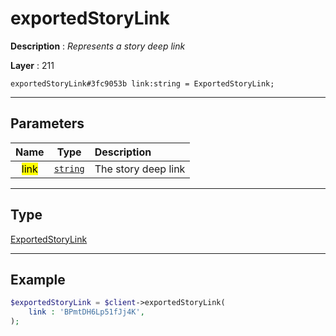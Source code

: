 # exportedStoryLink

**Description** : *Represents a story deep link*

**Layer** : 211

```tl
exportedStoryLink#3fc9053b link:string = ExportedStoryLink;
```

---

## Parameters

| Name | Type | Description |
| :---: | :---: | :--- |
| <mark>link</mark> | [`string`](type/string) | The story deep link |

---

## Type

[ExportedStoryLink](type/ExportedStoryLink)

---

## Example

```php
$exportedStoryLink = $client->exportedStoryLink(
	link : 'BPmtDH6Lp51fJj4K',
);
```